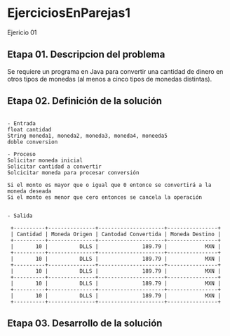 # EjerciciosEnParejas1
Ejericio 01 

## Etapa 01. Descripcion del problema
Se requiere un programa en Java para convertir una cantidad de dinero en otros tipos de monedas (al menos a cinco tipos de monedas distintas).

## Etapa 02. Definición de la solución

~~~

- Entrada
float cantidad
String moneda1, moneda2, moneda3, moneda4, moneeda5
doble conversion

- Proceso
Solicitar moneda inicial
Solicitar cantidad a convertir
Solcicitar moneda para procesar conversión

Si el monto es mayor que o igual que 0 entonce se convertirá a la moneda deseada
Si el monto es menor que cero entonces se cancela la operación


- Salida

 +----------+---------------+---------------------+----------------+
 | Cantidad | Moneda Origen | Cantodad Convertida | Moneda Destino |
 +----------+---------------+---------------------+----------------+
 |       10 |          DLLS |              189.79 |            MXN |
 +----------+---------------+---------------------+----------------+
 |       10 |          DLLS |              189.79 |            MXN |
 +----------+---------------+---------------------+----------------+
 |       10 |          DLLS |              189.79 |            MXN |
 +----------+---------------+---------------------+----------------+
 |       10 |          DLLS |              189.79 |            MXN |
 +----------+---------------+---------------------+----------------+
 |       10 |          DLLS |              189.79 |            MXN |
 +----------+---------------+---------------------+----------------+
 ~~~
 
 
 
 
## Etapa 03. Desarrollo de la solución
